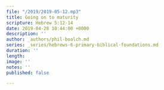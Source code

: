```yaml
---
file: "/2019/2019-05-12.mp3"
title: Going on to maturity
scripture: Hebrew 5:12-14
date: 2019-04-28 10:44:00 +0000
description: ''
author: _authors/phil-boalch.md
series: _series/hebrews-6-primary-biblical-foundations.md
duration: ''
length: 
image: ''
notes: ''
published: false

---
```

